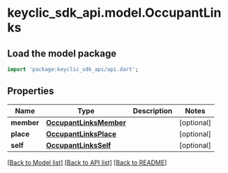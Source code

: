 # keyclic_sdk_api.model.OccupantLinks

## Load the model package
```dart
import 'package:keyclic_sdk_api/api.dart';
```

## Properties
Name | Type | Description | Notes
------------ | ------------- | ------------- | -------------
**member** | [**OccupantLinksMember**](OccupantLinksMember.md) |  | [optional] 
**place** | [**OccupantLinksPlace**](OccupantLinksPlace.md) |  | [optional] 
**self** | [**OccupantLinksSelf**](OccupantLinksSelf.md) |  | [optional] 

[[Back to Model list]](../README.md#documentation-for-models) [[Back to API list]](../README.md#documentation-for-api-endpoints) [[Back to README]](../README.md)


